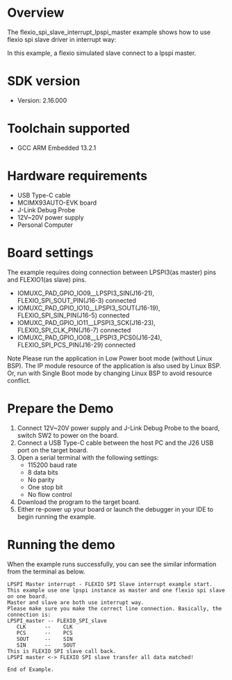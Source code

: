 Overview
========
The flexio_spi_slave_interrupt_lpspi_master example shows how to use flexio spi slave driver in interrupt way:

In this example, a flexio simulated slave connect to a lpspi master.



SDK version
===========
- Version: 2.16.000

Toolchain supported
===================
- GCC ARM Embedded  13.2.1

Hardware requirements
=====================
- USB Type-C cable
- MCIMX93AUTO-EVK  board
- J-Link Debug Probe
- 12V~20V power supply
- Personal Computer

Board settings
==============
The example requires doing connection between LPSPI3(as master) pins and FLEXIO1(as slave) pins.
- IOMUXC_PAD_GPIO_IO09__LPSPI3_SIN(J16-21),  FLEXIO_SPI_SOUT_PIN(J16-3) connected
- IOMUXC_PAD_GPIO_IO10__LPSPI3_SOUT(J16-19), FLEXIO_SPI_SIN_PIN(J16-5) connected
- IOMUXC_PAD_GPIO_IO11__LPSPI3_SCK(J16-23),  FLEXIO_SPI_CLK_PIN(J16-7) connected
- IOMUXC_PAD_GPIO_IO08__LPSPI3_PCS0(J16-24), FLEXIO_SPI_PCS_PIN(J16-29) connected

Note
Please run the application in Low Power boot mode (without Linux BSP).
The IP module resource of the application is also used by Linux BSP.
Or, run with Single Boot mode by changing Linux BSP to avoid resource
conflict.

Prepare the Demo
================
1.  Connect 12V~20V power supply and J-Link Debug Probe to the board, switch SW2 to power on the board.
2.  Connect a USB Type-C cable between the host PC and the J26 USB port on the target board.
3.  Open a serial terminal with the following settings:
    - 115200 baud rate
    - 8 data bits
    - No parity
    - One stop bit
    - No flow control
4.  Download the program to the target board.
5.  Either re-power up your board or launch the debugger in your IDE to begin running the example.

Running the demo
================
When the example runs successfully, you can see the similar information from the terminal as below.

~~~~~~~~~~~~~~~~~~~~~
LPSPI Master interrupt - FLEXIO SPI Slave interrupt example start.
This example use one lpspi instance as master and one flexio spi slave on one board.
Master and slave are both use interrupt way.
Please make sure you make the correct line connection. Basically, the connection is:
LPSPI_master -- FLEXIO_SPI_slave
   CLK      --    CLK
   PCS      --    PCS
   SOUT     --    SIN
   SIN      --    SOUT
This is FLEXIO SPI slave call back.
LPSPI master <-> FLEXIO SPI slave transfer all data matched!

End of Example.
~~~~~~~~~~~~~~~~~~~~~
